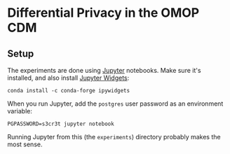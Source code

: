 # Differential Privacy in the OMOP CDM

## Setup

The experiments are done using [Jupyter](http://jupyter.org/) notebooks. Make sure it's installed, and also
install [Jupyter Widgets](https://ipywidgets.readthedocs.io/en/latest/user_install.html):

```
conda install -c conda-forge ipywidgets
```

When you run Jupyter, add the `postgres` user password as an environment variable:

```
PGPASSWORD=s3cr3t jupyter notebook
```

Running Jupyter from this (the `experiments`) directory probably makes the most sense.
